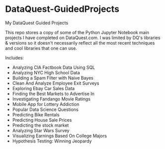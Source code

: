 # DataQuest-GuidedProjects
My DataQuest Guided Projects

This repo stores a copy of some of the Python Jupyter Notebook main projects I have completed on DataQuest.com. I was limited by DQ's libraries & versions so it doesn't necessarily reflect all the most recent techniques and cool libraries that one can use. 

Includes:
* Analyzing CIA Factbook Data Using SQL
* Analyzing NYC High School Data
* Building a Spam Filter with Naive Bayes
* Clean And Analyze Employee Exit Surveys
* Exploring Ebay Car Sales Data
* Finding the Best Markets to Advertise In
* Investigating Fandango Movie Ratings
* Mobile App for Lottery Addiction
* Popular Data Science Questions
* Predicting Bike Rentals
* Predicting House Sale Prices
* Predicting the stock market
* Analyzing Star Wars Survey
* Visualizing Earnings Based On College Majors
* Hypothesis Testing: Winning Jeopardy
